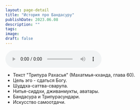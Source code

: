 ```yaml
---
layout: page-detail
title: "История про Бандасуру"
publishDate: 2023.06.08
description: ""
tags:
image:
draft: false
---
```


<audio title="2023.06.08 - История про Бандасуру.mp3" src="/upload/iblock/e5f/e5fb5d5daee42c5432303d5f9fa821fa.mp3" controls=""></audio>

* Текст "Трипура Рахасья" (Махатмья-кханда, глава 60).
* Цель эго - сдаться Богу.
* Шуддха-саттва-сварупа.
* Нитья-сиддхи, дживанмукты, аватары.
* Бандасура и Трипурасундари.
* Искусство самоотдачи.

  
